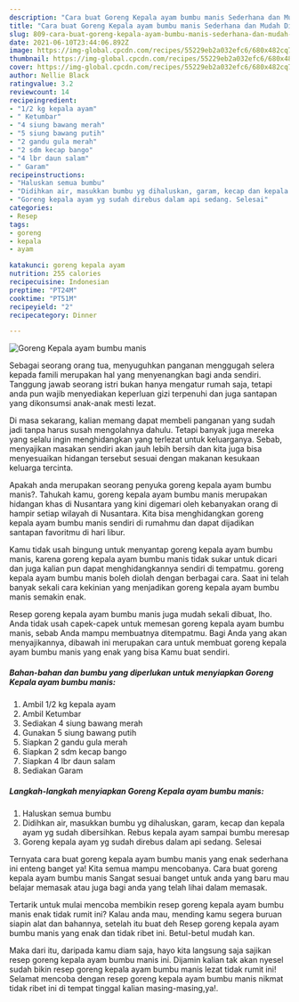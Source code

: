 ```yaml
---
description: "Cara buat Goreng Kepala ayam bumbu manis Sederhana dan Mudah Dibuat"
title: "Cara buat Goreng Kepala ayam bumbu manis Sederhana dan Mudah Dibuat"
slug: 809-cara-buat-goreng-kepala-ayam-bumbu-manis-sederhana-dan-mudah-dibuat
date: 2021-06-10T23:44:06.892Z
image: https://img-global.cpcdn.com/recipes/55229eb2a032efc6/680x482cq70/goreng-kepala-ayam-bumbu-manis-foto-resep-utama.jpg
thumbnail: https://img-global.cpcdn.com/recipes/55229eb2a032efc6/680x482cq70/goreng-kepala-ayam-bumbu-manis-foto-resep-utama.jpg
cover: https://img-global.cpcdn.com/recipes/55229eb2a032efc6/680x482cq70/goreng-kepala-ayam-bumbu-manis-foto-resep-utama.jpg
author: Nellie Black
ratingvalue: 3.2
reviewcount: 14
recipeingredient:
- "1/2 kg kepala ayam"
- " Ketumbar"
- "4 siung bawang merah"
- "5 siung bawang putih"
- "2 gandu gula merah"
- "2 sdm kecap bango"
- "4 lbr daun salam"
- " Garam"
recipeinstructions:
- "Haluskan semua bumbu"
- "Didihkan air, masukkan bumbu yg dihaluskan, garam, kecap dan kepala ayam yg sudah dibersihkan. Rebus kepala ayam sampai bumbu meresap"
- "Goreng kepala ayam yg sudah direbus dalam api sedang. Selesai"
categories:
- Resep
tags:
- goreng
- kepala
- ayam

katakunci: goreng kepala ayam 
nutrition: 255 calories
recipecuisine: Indonesian
preptime: "PT24M"
cooktime: "PT51M"
recipeyield: "2"
recipecategory: Dinner

---
```



![Goreng Kepala ayam bumbu manis](https://img-global.cpcdn.com/recipes/55229eb2a032efc6/680x482cq70/goreng-kepala-ayam-bumbu-manis-foto-resep-utama.jpg)

Sebagai seorang orang tua, menyuguhkan panganan menggugah selera kepada famili merupakan hal yang menyenangkan bagi anda sendiri. Tanggung jawab seorang istri bukan hanya mengatur rumah saja, tetapi anda pun wajib menyediakan keperluan gizi terpenuhi dan juga santapan yang dikonsumsi anak-anak mesti lezat.

Di masa  sekarang, kalian memang dapat membeli panganan yang sudah jadi tanpa harus susah mengolahnya dahulu. Tetapi banyak juga mereka yang selalu ingin menghidangkan yang terlezat untuk keluarganya. Sebab, menyajikan masakan sendiri akan jauh lebih bersih dan kita juga bisa menyesuaikan hidangan tersebut sesuai dengan makanan kesukaan keluarga tercinta. 



Apakah anda merupakan seorang penyuka goreng kepala ayam bumbu manis?. Tahukah kamu, goreng kepala ayam bumbu manis merupakan hidangan khas di Nusantara yang kini digemari oleh kebanyakan orang di hampir setiap wilayah di Nusantara. Kita bisa menghidangkan goreng kepala ayam bumbu manis sendiri di rumahmu dan dapat dijadikan santapan favoritmu di hari libur.

Kamu tidak usah bingung untuk menyantap goreng kepala ayam bumbu manis, karena goreng kepala ayam bumbu manis tidak sukar untuk dicari dan juga kalian pun dapat menghidangkannya sendiri di tempatmu. goreng kepala ayam bumbu manis boleh diolah dengan berbagai cara. Saat ini telah banyak sekali cara kekinian yang menjadikan goreng kepala ayam bumbu manis semakin enak.

Resep goreng kepala ayam bumbu manis juga mudah sekali dibuat, lho. Anda tidak usah capek-capek untuk memesan goreng kepala ayam bumbu manis, sebab Anda mampu membuatnya ditempatmu. Bagi Anda yang akan menyajikannya, dibawah ini merupakan cara untuk membuat goreng kepala ayam bumbu manis yang enak yang bisa Kamu buat sendiri.

<!--inarticleads1-->

##### Bahan-bahan dan bumbu yang diperlukan untuk menyiapkan Goreng Kepala ayam bumbu manis:

1. Ambil 1/2 kg kepala ayam
1. Ambil  Ketumbar
1. Sediakan 4 siung bawang merah
1. Gunakan 5 siung bawang putih
1. Siapkan 2 gandu gula merah
1. Siapkan 2 sdm kecap bango
1. Siapkan 4 lbr daun salam
1. Sediakan  Garam




<!--inarticleads2-->

##### Langkah-langkah menyiapkan Goreng Kepala ayam bumbu manis:

1. Haluskan semua bumbu
1. Didihkan air, masukkan bumbu yg dihaluskan, garam, kecap dan kepala ayam yg sudah dibersihkan. Rebus kepala ayam sampai bumbu meresap
1. Goreng kepala ayam yg sudah direbus dalam api sedang. Selesai




Ternyata cara buat goreng kepala ayam bumbu manis yang enak sederhana ini enteng banget ya! Kita semua mampu mencobanya. Cara buat goreng kepala ayam bumbu manis Sangat sesuai banget untuk anda yang baru mau belajar memasak atau juga bagi anda yang telah lihai dalam memasak.

Tertarik untuk mulai mencoba membikin resep goreng kepala ayam bumbu manis enak tidak rumit ini? Kalau anda mau, mending kamu segera buruan siapin alat dan bahannya, setelah itu buat deh Resep goreng kepala ayam bumbu manis yang enak dan tidak ribet ini. Betul-betul mudah kan. 

Maka dari itu, daripada kamu diam saja, hayo kita langsung saja sajikan resep goreng kepala ayam bumbu manis ini. Dijamin kalian tak akan nyesel sudah bikin resep goreng kepala ayam bumbu manis lezat tidak rumit ini! Selamat mencoba dengan resep goreng kepala ayam bumbu manis nikmat tidak ribet ini di tempat tinggal kalian masing-masing,ya!.

